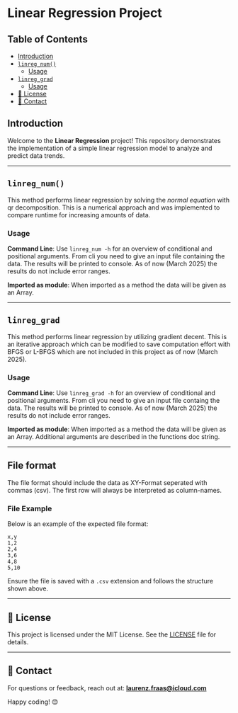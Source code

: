 # Linear Regression Project
## Table of Contents

- [Introduction](#introduction)
- [`linreg_num()`](#linreg_num)
    - [Usage](#usage)
- [`linreg_grad`](#linreg_grad)
    - [Usage](#usage-1)
- [📄 License](#-license)
- [📧 Contact](#-contact)

## Introduction

Welcome to the **Linear Regression** project! This repository demonstrates the implementation of a simple linear regression model to analyze and predict data trends.

---

## `linreg_num()`

This method performs linear regression by solving the _normal equation_ with qr decomposition. This is a numerical approach and was implemented to compare runtime for increasing amounts of data.

### Usage

**Command Line**: Use `linreg_num -h` for an overview of conditional and positional arguments. From cli you need to give an input file containing the data. The results will be printed to console. As of now (March 2025) the results do not include error ranges.

**Imported as module**: When imported as a method the data will be given as an Array.

---

## `linreg_grad`

This method performs linear regression by utilizing gradient decent. This is an iterative approach which can be modified to save computation effort with BFGS or L-BFGS which are not included in this project as of now (March 2025).

### Usage

**Command Line**: Use `linreg_grad -h` for an overview of conditional and positional arguments. From cli you need to give an input file containg the data. The results will be printed to console. As of now (March 2025) the results do not include error ranges.

**Imported as module**: When imported as a method the data will be given as an Array. Additional arguments are described in the functions doc string.

---

## File format

The file format should include the data as XY-Format seperated with commas (csv). The first row will always be interpreted as column-names.

### File Example

Below is an example of the expected file format:

```
x,y
1,2
2,4
3,6
4,8
5,10
```

Ensure the file is saved with a `.csv` extension and follows the structure shown above.

---

## 📄 License

This project is licensed under the MIT License. See the [LICENSE](LICENSE) file for details.

---

## 📧 Contact

For questions or feedback, reach out at: **laurenz.fraas@icloud.com**

Happy coding! 😊
